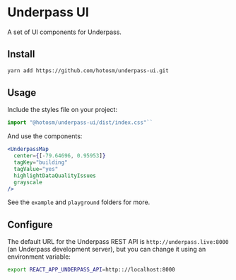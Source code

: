 # Underpass UI

A set of UI components for Underpass.

## Install

```sh
yarn add https://github.com/hotosm/underpass-ui.git
```

## Usage

Include the styles file on your project:

```js
import "@hotosm/underpass-ui/dist/index.css"``
```

And use the components:

```jsx
<UnderpassMap
  center={[-79.64696, 0.95953]}
  tagKey="building"
  tagValue="yes"
  highlightDataQualityIssues
  grayscale
/>
```

See the `example` and `playground` folders for more.

## Configure

The default URL for the Underpass REST API is `http://underpass.live:8000` (an Underpass development server), but you can change it using an environment variable:

```sh
export REACT_APP_UNDERPASS_API=http:://localhost:8000
```


